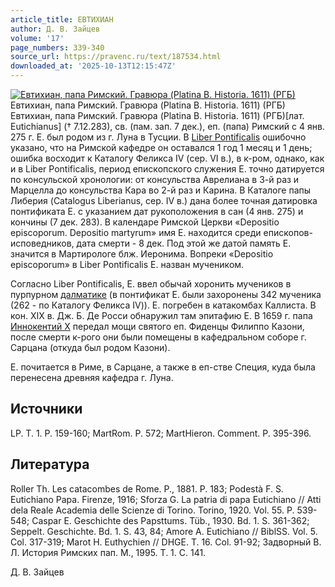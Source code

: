 ```yaml
---
article_title: ЕВТИХИАН
author: Д. В. Зайцев
volume: '17'
page_numbers: 339-340
source_url: https://pravenc.ru/text/187534.html
downloaded_at: '2025-10-13T12:15:47Z'
---
```


[![Евтихиан, папа Римский. Гравюра (Platina B. Historia. 1611) (РГБ)](https://pravenc.ru/data/167/494/1234/i200.jpg "Кликните для увеличения картинки")](https://pravenc.ru/data/167/494/1234/i400.jpg)Евтихиан, папа Римский. Гравюра (Platina B. Historia. 1611) (РГБ)  
Евтихиан, папа Римский. Гравюра (Platina B. Historia. 1611) (РГБ)[лат. Eutichianus] († 7.12.283), св. (пам. зап. 7 дек.), еп. (папа) Римский с 4 янв. 275 г. Е. был родом из г. Луна в Тусции. В [Liber Pontificalis](<https://pravenc.ru/text/Liber Pontificalis.html>) ошибочно указано, что на Римской кафедре он оставался 1 год 1 месяц и 1 день; ошибка восходит к Каталогу Феликса IV (сер. VI в.), в к-ром, однако, как и в Liber Pontificalis, период епископского служения Е. точно датируется по консульской хронологии: от консульства Аврелиана в 3-й раз и Марцелла до консульства Кара во 2-й раз и Карина. В Каталоге папы Либерия (Catalogus Liberianus, сер. IV в.) дана более точная датировка понтификата Е. с указанием дат рукоположения в сан (4 янв. 275) и кончины (7 дек. 283). В календаре Римской Церкви «Depositio episcoporum. Depositio martyrum» имя Е. находится среди епископов-исповедников, дата смерти - 8 дек. Под этой же датой память Е. значится в Мартирологе блж. Иеронима. Вопреки «Depositio episcoporum» в Liber Pontificalis Е. назван мучеником.

Согласно Liber Pontificalis, Е. ввел обычай хоронить мучеников в пурпурном [далматике](https://pravenc.ru/text/далматике.html) (в понтификат Е. были захоронены 342 мученика (262 - по Каталогу Феликса IV)). Е. погребен в катакомбах Каллиста. В кон. XIX в. Дж. Б. Де Росси обнаружил там эпитафию Е. В 1659 г. папа [Иннокентий X](<https://pravenc.ru/text/Иннокентий X.html>) передал мощи святого еп. Фиденцы Филиппо Казони, после смерти к-рого они были помещены в кафедральном соборе г. Сарцана (откуда был родом Казони).

Е. почитается в Риме, в Сарцане, а также в еп-стве Специя, куда была перенесена древняя кафедра г. Луна.

## Источники

LP. T. 1. P. 159-160; MartRom. P. 572; MartHieron. Comment. P. 395-396.

## Литература

Roller Th. Les catacombes de Rome. P., 1881. P. 183; Podestà F. S. Eutichiano Papa. Firenze, 1916; Sforza G. La patria di papa Eutichiano // Atti dela Reale Academia delle Scienze di Torino. Torino, 1920. Vol. 55. P. 539-548; Caspar E. Geschichte des Papsttums. Tüb., 1930. Bd. 1. S. 361-362; Seppelt. Geschichte. Bd. 1. S. 43, 84; Amore A. Eutichiano // BiblSS. Vol. 5. Col. 317-319; Marot H. Euthychien // DHGE. T. 16. Col. 91-92; Задворный В. Л. История Римских пап. М., 1995. Т. 1. С. 141.

Д. В. Зайцев

